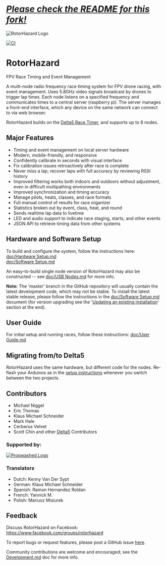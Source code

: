 # [*Please check the README for this fork!*](README-CAAR.md)

![RotorHazard Logo](/src/server/static/image/RotorHazard%20Logo.svg)

[![CI](https://api.travis-ci.com/RotorHazard/RotorHazard.svg)](https://travis-ci.com/RotorHazard/RotorHazard)

# RotorHazard
FPV Race Timing and Event Management

A multi-node radio frequency race timing system for FPV drone racing, with event management. Uses 5.8GHz video signals broadcast by drones to trigger lap times. Each node listens on a specified frequency and communicates times to a central server (raspberry pi). The server manages a front-end interface, which any device on the same network can connect to via web browser.

RotorHazard builds on the [Delta5 Race Timer](https://github.com/scottgchin/delta5_race_timer), and supports up to 8 nodes.

## Major Features
* Timing and event management on local server hardware
* Modern, mobile-friendly, and responsive
* Confidently calibrate in seconds with visual interface
* Fix calibration issues retroactively after race is complete
* Never miss a lap; recover laps with full accuracy by reviewing RSSI history
* Improved filtering works both indoors and outdoors without adjustment, even in difficult multipathing environments
* Improved synchronization and timing accuracy
* Manage pilots, heats, classes, and race formats
* Full manual control of results for race organizer
* Statistics broken out by event, class, heat, and round
* Sends realtime lap data to livetime
* LED and audio support to indicate race staging, starts, and other events
* JSON API to retrieve timing data from other systems

## Hardware and Software Setup
To build and configure the system, follow the instructions here:<br />
[doc/Hardware Setup.md](doc/Hardware%20Setup.md)<br />
[doc/Software Setup.md](doc/Software%20Setup.md)

An easy-to-build single node version of RotorHazard may also be constructed -- see [doc/USB Nodes.md](doc/USB%20Nodes.md) for more info.

**Note:** The 'master' branch in the GitHub repository will usually contain the latest development code, which may not be stable. To install the latest stable release, please follow the instructions in the [doc/Software Setup.md](doc/Software%20Setup.md) document (for version upgrading see the '[Updating an existing installation](doc/Software%20Setup.md#update)' section at the end).

## User Guide
For initial setup and running races, follow these instructions: [doc/User Guide.md](doc/User%20Guide.md)

## Migrating from/to Delta5
RotorHazard uses the same hardware, but different code for the nodes. Re-flash your Arduinos as in the [setup instructions](doc/Software%20Setup.md#receiver-nodes-arduinos) whenever you switch between the two projects.

## Contributors
* Michael Niggel
* Eric Thomas
* Klaus Michael Schneider
* Mark Hale
* Cerberus Velvet
* Scott Chin and other [Delta5](https://github.com/scottgchin/delta5_race_timer) Contributors

### Supported by:
[![Propwashed Logo](doc/img/Propwashed-Logo-200w.png)](https://propwashed.com)

### Translators
* Dutch: Kenny Van Der Sypt
* German: Klaus Michael Schneider
* Spanish: Ramon Hernandez Roldan
* French: Yannick M.
* Polish: Mariusz Misiurek

## Feedback

Discuss RotorHazard on Facebook:  https://www.facebook.com/groups/rotorhazard

To report bugs or request features, please post a GitHub issue [here](https://github.com/RotorHazard/RotorHazard/issues).

Community contributions are welcome and encouraged; see the [Development.md](doc/Development.md) doc for more info.
